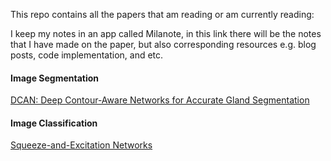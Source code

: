 This repo contains all the papers that am reading or am currently reading:

I keep my notes in an app called Milanote, in this link there will be the notes that I have made on the paper, but also corresponding resources e.g. blog posts, code implementation, and etc. 

#### Image Segmentation
[DCAN: Deep Contour-Aware Networks for Accurate Gland Segmentation](https://app.milanote.com/1GcC281vWY6ync)

#### Image Classification
[Squeeze-and-Excitation Networks](https://app.milanote.com/1GcC281vWY6yng)
